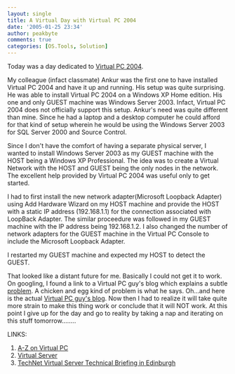 ```yaml
---
layout: single
title: A Virtual Day with Virtual PC 2004
date: '2005-01-25 23:34'
author: peakbyte
comments: true
categories: [OS.Tools, Solution]
---
```

Today was a day dedicated to <a href="http://www.microsoft.com/windows/virtualpc/default.mspx">Virtual PC 2004</a>.

My colleague (infact classmate) Ankur was the first one to have installed Virtual PC 2004 and have it up and running. His setup was quite surprising. He was able to install Virtual PC 2004 on a Windows XP Home edition. His one and only GUEST machine was Windows Server 2003. Infact, Virtual PC 2004 does not officially support this setup. Ankur's need was quite different than mine. Since he had a laptop and a desktop computer he could afford for that kind of setup wherein he would be using the Windows Server 2003 for SQL Server 2000 and Source Control.

Since I don't have the comfort of having a separate physical server, I wanted to install Windows Server 2003 as my GUEST machine with the HOST being a Windows XP Professional. The idea was to create a Virtual Network with the HOST and GUEST being the only nodes in the network. The excellent help provided by Virtual PC 2004 was useful only to get started.

I had to first install the new network adapter(Microsoft Loopback Adapter) using Add Hardware Wizard on my HOST machine and provide the HOST with a static IP address (192.168.1.1) for the connection associated with LoopBack Adapter. The similar proceedure was followed in my GUEST machine with the IP address being 192.168.1.2. I also changed the number of network adapters for the GUEST machine in the Virtual PC Console to include the Microsoft Loopback Adapter.

I restarted my GUEST machine and expected my HOST to detect the GUEST.

That looked like a distant future for me. Basically I could not get it to work.
On googling, I found a link to a Virtual PC guy's blog which explains a subtle <a href="http://blogs.msdn.com/megand/articles/271852.aspx">problem</a>. A chicken and egg kind of problem is what he says. Oh...and here is the actual <a href="http://blogs.msdn.com/Virtual_PC_Guy">Virtual PC guy's blog</a>. Now then I had to realize it will take quite more strain to make this thing work or conclude that it will NOT work. At this point I give up for the day and go to reality by taking a nap and iterating on this stuff tomorrow........

LINKS:
<ol>
	<li><a href="http://vpc.visualwin.com/">A-Z on Virtual PC</a></li>
	<li><a href="http://www.microsoft.com/windowsserversystem/virtualserver/default.mspx">Virtual Server</a></li>
	<li><a href="https://msevents-eu.microsoft.com/cui/EventDetail.aspx?culture=en-GB&amp;eventid=118752631">TechNet Virtual Server Technical Briefing in Edinburgh</a></li>
</ol>
